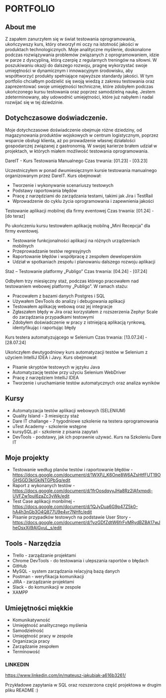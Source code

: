 # PORTFOLIO
## About me
Z zapałem zanurzyłem się w świat testowania oprogramowania, ukończywszy kurs, który otworzył mi oczy na istotność jakości w produktach technologicznych. Moje analityczne myślenie, doskonalone podczas rozwiązywania problemów związanych z oprogramowaniem, idzie w parze z dyscypliną, którą czerpię z regularnych treningów na siłowni. W poszukiwaniu okazji do dalszego rozwoju, pragnę wykorzystać swoje umiejętności w dynamicznym i innowacyjnym środowisku, aby współtworzyć produkty spełniające najwyższe standardy jakości. W tym portfolio chciałbym podzielić się swoją wiedzą z zakresu testowania oraz zaprezentować swoje umiejętności techniczne, które zdobyłem podczas ukończonego kursu testowania oraz poprzez samodzielną naukę. Jestem zdeterminowany, aby udowodnić umiejętności, które już nabyłem i nadal rozwijać się w tej dziedzinie.
## Dotychczasowe doświadczenie. 
Moje dotychczasowe doświadczenie obejmuje różne dziedziny, od magazynowania produktów wojskowych w centrum logistycznym, poprzez wsparcie obsługi klienta, aż po prowadzenie własnej działalości gospodarczej związanej z gastronomią.
W swojej karierze brałem udział w projektach, w których miałem możliwość testowania oprogramowania.

DareIT - Kurs Testowania Manualnego
Czas trwania: [01.23] - [03.23]

Uczestniczyłem w ponad dwumiesięcznym kursie testowania manualnego organizowanym przez DareIT. 
Kurs obejmował:

* Tworzenie i wykonywanie scenariuszy testowych
* Podstawy raportowania błędów
* Pracę z narzędziami do zarządzania testami, takimi jak Jira i TestRail
* Wprowadzenie do cyklu życia oprogramowania i zapewnienia jakości


Testowanie aplikacji mobilnej dla firmy eventowej
Czas trwania: [01.24] - [do teraz]

Po ukończeniu kursu testowałem aplikację mobilną „Mini Recepcja” dla firmy eventowej.

* Testowanie funkcjonalności aplikacji na różnych urządzeniach mobilnych
* Przeprowadzanie testów regresyjnych
* Raportowanie błędów i współpracę z zespołem deweloperskim
* Udział w spotkaniach zespołu i planowaniu dalszego rozwoju aplikacji


Staż – Testowanie platformy „Publigo”
Czas trwania: [04.24] - [07.24]

Odbyłem trzy miesięczny staż, podczas którego pracowałem nad testowaniem webowej platformy „Publigo”. W ramach stażu:

* Pracowałem z bazami danych Postgres i SQL
* Używałem DevTools do analizy i debugowania aplikacji
* Testowałem aplikację webową oraz jej integracje
* Zgłaszałem błędy w Jira oraz korzystałem z rozszerzenia Zephyr Scale do zarządzania przypadkami testowymi
* Zdobyłem doświadczenie w pracy z istniejącą aplikacją rynkową, identyfikując i raportując błędy


Kurs testera automatyzującego w Selenium
Czas trwania: [13.07.24] - [28.07.24]

Ukończyłem dwutygodniowy kurs automatyzacji testów w Selenium z użyciem IntelliJ IDEA i Javy. Kurs obejmował:

* Pisanie skryptów testowych w języku Java
* Automatyzację testów przy użyciu Selenium WebDriver
* Pracę z narzędziem IntelliJ IDEA
* Tworzenie i uruchamianie testów automatycznych oraz analiza wyników


## Kursy 

* Automatyzacja testów aplikacji webowych (SELENIUM) 
* Quality Island - 3 miesięczy staż 
* Dare IT challange - 7 tygodniowe szkolenie na testera oprogramowania 
* uTest Academy - szkolenie wstępne
* kursySQL.pl - szkolenie z pisania zapytań
* DevTools - podstawy, jak ich poprawnie używać. Kurs na Szkoleniu Dare IT

##  Moje projekty

* Testowanie według planów testów i raportowanie błędów -https://docs.google.com/document/d/1WXPJ_K6One8W6AZsHtfFUT19OGHSGD3kIGkiNTGPbSg/edit
* Raport z wykonanych testów - https://docs.google.com/document/d/1frOosdqyyJHa8Rz2lAfxmpdj-UVFZw1puI6zaZc3yWk/edit
* Test Case aplikacji monbilnej - https://docs.google.com/document/d/1QJyDua6G9p47Z5k0-hA4h3nGb3O4Q877U9e4vr7NHfc/edit
* Pisanie przypadków testowych na podstawie User Story - https://docs.google.com/document/d/1yzGDfZdtW6frFvMRydBZBA17wJheOsxXjl9AIGvuL_s/edit

## Tools - Narzędzia

* Trello - zarządzanie projektami
* Chrome DevTools - do testowania i ulepszania raportów o błędach
* GitHub
* MySQL - system zarządzania relacyjną bazą danych
* Postman - weryfikacja komunikacji 
* JIRA - zarządzanie projektami
* Slack - do komunikacji w zespole
* XAMPP

## Umiejętności miękkie 
* Komunikatywność
* Umiejętność analitycznego myślenia
* Samodzielność 
* Umiejętność pracy w zespole
* Organizacja pracy
* Zarządzanie zespołem
* Terminowość 


### LINKEDIN 

https://www.linkedin.com/in/mateusz-jakubiak-a616b3261/ 



Przykładowe zapytania w SQL oraz rozszerzona część projektowa w drugim pliku README :)
